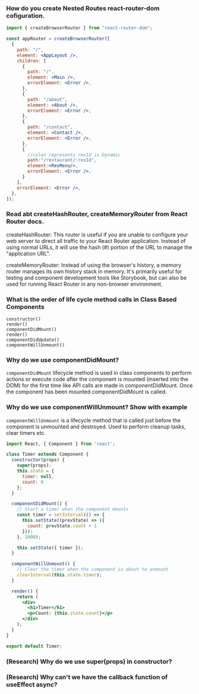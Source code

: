 ### How do you create Nested Routes react-router-dom cofiguration.
```jsx
import { createBrowserRouter } from "react-router-dom";

const appRouter = createBrowserRouter([
  {
    path: "/",
    element: <AppLayout />,
    children: [
      {
        path: "/",
        element: <Main />,
        errorElement: <Error />,
      },
      {
        path: "/about",
        element: <About />,
        errorElement: <Error />,
      },
      {
        path: "/contact",
        element: <Contact />,
        errorElement: <Error />,
      },
      {
        //colon represents resId is Dynamic
        path:"/restaurant/:resId",
        element:<ResMenu/>,
        errorElement: <Error />,
      }
    ],
    errorElement: <Error />,
  },
]);
```
### Read abt createHashRouter, createMemoryRouter from React Router docs.
createHashRouter: This router is useful if you are unable to configure your web server to direct all traffic to your React Router application. Instead of using normal URLs, it will use the hash (#) portion of the URL to manage the "application URL".

createMemoryRouter: Instead of using the browser's history, a memory router manages its own history stack in memory. It's primarily useful for testing and component development tools like Storybook, but can also be used for running React Router in any non-browser environment.

### What is the order of life cycle method calls in Class Based Components
    constructor()
    render()
    componentDidMount()
    render()
    componentDidUpdate()
    componentWillUnmount()

### Why do we use componentDidMount?
 `componentDidMount` lifecycle method is used in class components to perform actions or execute code after the component is mounted (inserted into the DOM) for the first time like API calls are made in componentDidMount. Once the component has been mounted componentDidMount is called.

### Why do we use componentWillUnmount? Show with example
`componentWillUnmount` is a lifecycle method that is called just before the component is unmounted and destroyed. Used to perform cleanup tasks, clear timers etc.

```jsx
import React, { Component } from 'react';

class Timer extends Component {
  constructor(props) {
    super(props);
    this.state = {
      timer: null,
      count: 0
    };
  }

  componentDidMount() {
    // Start a timer when the component mounts
    const timer = setInterval(() => {
      this.setState((prevState) => ({
        count: prevState.count + 1
      }));
    }, 1000);

    this.setState({ timer });
  }

  componentWillUnmount() {
    // Clear the timer when the component is about to unmount
    clearInterval(this.state.timer);
  }

  render() {
    return (
      <div>
        <h1>Timer</h1>
        <p>Count: {this.state.count}</p>
      </div>
    );
  }
}

export default Timer;
```


### (Research) Why do we use super(props) in constructor?
### (Research) Why can't we have the callback function of useEffect async?
